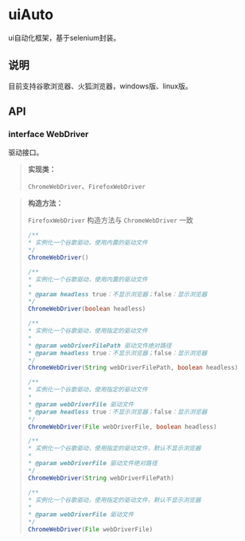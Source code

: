 



# uiAuto

ui自动化框架，基于selenium封装。



## 说明

目前支持谷歌浏览器、火狐浏览器，windows版、linux版。



## API

### interface WebDriver

驱动接口。

> **实现类：**
>
> `ChromeWebDriver`、`FirefoxWebDriver`

> **构造方法：**
>
> `FirefoxWebDriver` 构造方法与 `ChromeWebDriver` 一致
>
> ```java
> /**
> * 实例化一个谷歌驱动，使用内置的驱动文件
> */ 
> ChromeWebDriver()   
> ```
>
> ```java
> /**
> * 实例化一个谷歌驱动，使用内置的驱动文件
> *
> * @param headless true：不显示浏览器；false：显示浏览器
> */ 
> ChromeWebDriver(boolean headless)
> ```
>
> ```java
> /**
> * 实例化一个谷歌驱动，使用指定的驱动文件
> *
> * @param webDriverFilePath 驱动文件绝对路径
> * @param headless true：不显示浏览器；false：显示浏览器
> */ 
> ChromeWebDriver(String webDriverFilePath, boolean headless)
> ```
>
> ```java
> /**
> * 实例化一个谷歌驱动，使用指定的驱动文件
> *
> * @param webDriverFile 驱动文件
> * @param headless true：不显示浏览器；false：显示浏览器
> */ 
> ChromeWebDriver(File webDriverFile, boolean headless)
> ```
>
> ```java
> /**
> * 实例化一个谷歌驱动，使用指定的驱动文件，默认不显示浏览器
> *
> * @param webDriverFile 驱动文件绝对路径
> */ 
> ChromeWebDriver(String webDriverFilePath)
> ```
>
> ```java
> /**
> * 实例化一个谷歌驱动，使用指定的驱动文件，默认不显示浏览器
> *
> * @param webDriverFile 驱动文件
> */ 
> ChromeWebDriver(File webDriverFile)
> ```